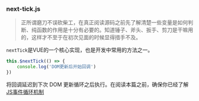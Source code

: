 ### next-tick.js
> 正所谓磨刀不误砍柴工，在真正阅读源码之前先了解清楚一些变量是如何判断、纯函数的作用是十分有必要的。知道锤子、斧头、扳手、剪刀是干嘛用的，这样才不至于在初次见面的时候显得措手不及。

`nextTick`是VUE的一个核心实现，也是开发中常用的方法之一。
```js
this.$nextTick(() => {
	console.log('DOM更新后开始回调')
})
```
将回调延迟到下次 DOM 更新循环之后执行。在阅读本篇之前，确保你已经了解[JS事件循环机制](../../../history/js-event)